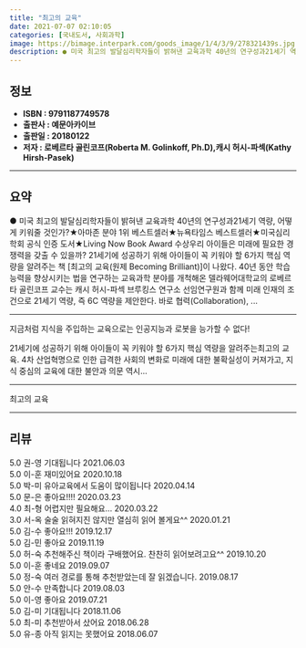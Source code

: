 ```yaml
---
title: "최고의 교육"
date: 2021-07-07 02:10:05
categories: [국내도서, 사회과학]
image: https://bimage.interpark.com/goods_image/1/4/3/9/278321439s.jpg
description: ● 미국 최고의 발달심리학자들이 밝혀낸 교육과학 40년의 연구성과21세기 역량, 어떻게 키워줄 것인가?★아마존 분야 1위 베스트셀러★뉴욕타임스 베스트셀러★미국심리학회 공식 인증 도서★Living Now Book Award 수상우리 아이들은 미래에 필요한 경쟁력을 갖출 수 있을까? 21
---
```


## **정보**

- **ISBN : 9791187749578**
- **출판사 : 예문아카이브**
- **출판일 : 20180122**
- **저자 : 로베르타 골린코프(Roberta M. Golinkoff, Ph.D),캐시 허시-파섹(Kathy Hirsh-Pasek)**

------



## **요약**

●  미국 최고의 발달심리학자들이 밝혀낸 교육과학 40년의 연구성과21세기 역량, 어떻게 키워줄 것인가?★아마존 분야 1위 베스트셀러★뉴욕타임스 베스트셀러★미국심리학회 공식 인증 도서★Living Now Book Award 수상우리 아이들은 미래에 필요한 경쟁력을 갖출 수 있을까? 21세기에 성공하기 위해 아이들이 꼭 키워야 할 6가지 핵심 역량을 알려주는 책 [최고의 교육(원제 Becoming Brilliant)]이 나왔다. 40년 동안 학습 능력을 향상시키는 법을 연구하는 교육과학 분야를 개척해온 델라웨어대학교의 로베르타 골린코프 교수는 캐시 허시-파섹 브루킹스 연구소 선임연구원과 함께 미래 인재의 조건으로 21세기 역량, 즉 6C 역량을 제안한다. 바로 협력(Collaboration), ...

------

지금처럼 지식을 주입하는 교육으로는 인공지능과 로봇을 능가할 수 없다!

21세기에 성공하기 위해 아이들이 꼭 키워야 할 6가지 핵심 역량을 알려주는최고의 교육. 4차 산업혁명으로 인한 급격한 사회의 변화로 미래에 대한 불확실성이 커져가고, 지식 중심의 교육에 대한 불안과 의문 역시... 

------


최고의 교육 

------


## **리뷰** 

5.0 권-영 기대됩니다 2021.06.03 <br/>5.0 이-훈 재미있어요 2020.10.18 <br/>5.0 박-미 유아교육에서 도움이 많이됩니다 2020.04.14 <br/>5.0 문-은 좋아요!!!! 2020.03.23 <br/>4.0 최-형 어렵지만 필요해요... 2020.03.22 <br/>3.0 서-옥 술술 읽혀지진 않지만 열심히 읽어 볼게요^^ 2020.01.21 <br/>5.0 김-수 좋아요!!! 2019.12.17 <br/>5.0 김-민 좋아요 2019.11.19 <br/>5.0 허-숙 추천해주신 책이라 구배했어요.
찬찬히 읽어보려고요^^ 2019.10.20 <br/>5.0 이-훈 좋네요 2019.09.07 <br/>5.0 정-숙 여러 경로를 통해 추천받았는데 잘 읽겠습니다. 2019.08.17 <br/>5.0 안-수 만족합니다 2019.08.03 <br/>5.0 이-영 좋아요 2019.07.21 <br/>5.0 김-미 기대됩니다 2018.11.06 <br/>5.0 최-미 추천받아서 샀어요 2018.06.28 <br/>5.0 유-종 아직 읽지는 못했어요 2018.06.07 <br/>